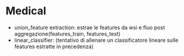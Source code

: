 # Medical
* union_feature extraction: estrae le features da wsi e fluo post aggregazione(features_train, features_test)
* linear_classifier: (tentativo di allenare un classificatore lineare sulle features estratte in precedenza)

